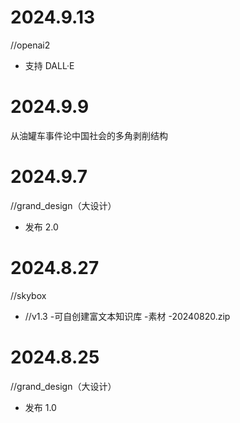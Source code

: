 # 2024.9.13

//openai2

* 支持 DALL·E

# 2024.9.9

从油罐车事件论中国社会的多角剥削结构

# 2024.9.7

//grand_design（大设计）

* 发布 2.0

# 2024.8.27

//skybox

* //v1.3 -可自创建富文本知识库 -素材 -20240820.zip

# 2024.8.25

//grand_design（大设计）

* 发布 1.0
